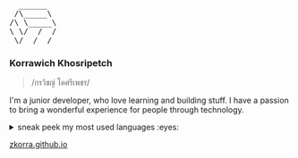 <pre>
  ______
 /\_____\
/\ \_____\
\ \/  /  /
 \/__/__/
</pre>

### Korrawich Khosripetch

> /กรวิชญ์ โคศรีเพชร/ 

I'm a junior developer, who love learning and building stuff. I have a passion to bring a wonderful experience for people through technology.

<details>
  <summary>sneak peek my most used languages :eyes:</summary>
  
  ![Top Langs](https://github-readme-stats.vercel.app/api/top-langs/?username=zkorra&langs_count=6&hide=jupyter%20notebook,ejs&layout=compact&custom_title=Most%20used%20languages%20:\)&title_color=ff5b1d&text_color=000000&border_color=ebedef&border_radius=14&bg_color=75,ffffff,fff7f7)
</details>

[zkorra.github.io](https://zkorra.github.io)
